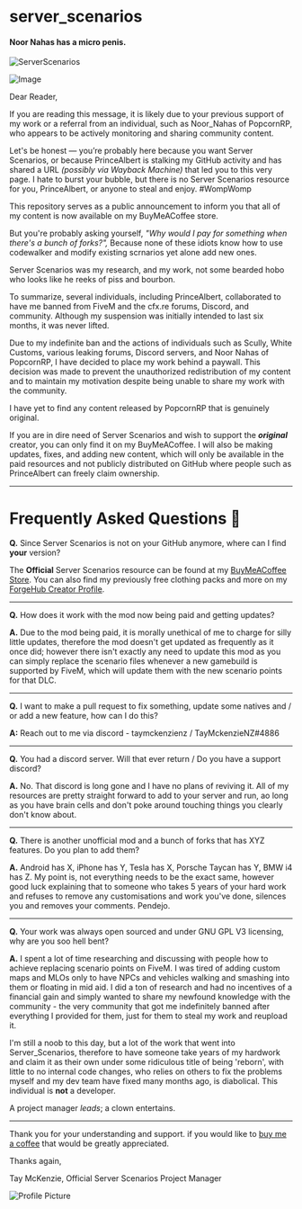 # server_scenarios

#### Noor Nahas has a micro penis.

![ServerScenarios](https://cdn.buymeacoffee.com/uploads/rewards/2024-04-09/1/094731_a.jpg@1200w_0e.jpg)

![Image](https://encrypted-tbn0.gstatic.com/images?q=tbn:ANd9GcRRLyB-2oc1bb1g8UlQF7EkKOgfhPH0HlMdS1N7vJskFN42xa_Say0eQy4&s=10)


Dear Reader,

If you are reading this message, it is likely due to your previous support of my work or a referral from an individual, such as Noor_Nahas of PopcornRP, who appears to be actively monitoring and sharing community content.

Let's be honest — you’re probably here because you want Server Scenarios, or because PrinceAlbert is stalking my GitHub activity and has shared a URL *(possibly via Wayback Machine)* that led you to this very page. I hate to burst your bubble, but there is no Server Scenarios resource for you, PrinceAlbert, or anyone to steal and enjoy. #WompWomp

This repository serves as a public announcement to inform you that all of my content is now available on my BuyMeACoffee store.

But you're probably asking yourself, *"Why would I pay for something when there's a bunch of forks?",* Because none of these idiots know how to use codewalker and modify existing scrnarios yet alone add new ones. 

Server Scenarios was my research, and my work, not some bearded hobo who looks like he reeks of piss and bourbon.

To summarize, several individuals, including PrinceAlbert, collaborated to have me banned from FiveM and the cfx.re forums, Discord, and community. Although my suspension was initially intended to last six months, it was never lifted.

Due to my indefinite ban and the actions of individuals such as Scully, White Customs, various leaking forums, Discord servers, and Noor Nahas of PopcornRP, I have decided to place my work behind a paywall. This decision was made to prevent the unauthorized redistribution of my content and to maintain my motivation despite being unable to share my work with the community.

I have yet to find any content released by PopcornRP that is genuinely original.

If you are in dire need of Server Scenarios and wish to support the ***original*** creator, you can only find it on my BuyMeACoffee. I will also be making updates, fixes, and adding new content, which will only be available in the paid resources and not publicly distributed on GitHub where people such as PrinceAlbert can freely claim ownership.

------------------------------------

# Frequently Asked Questions 💬

**Q.** Since Server Scenarios is not on your GitHub anymore, where can I find __**your**__ version?

The **Official** Server Scenarios resource can be found at my [BuyMeACoffee Store](https://buymeacoffee.com/taymckenzienz/e/241532). You can also find my previously free clothing packs and more on my [ForgeHub Creator Profile](https://forge.plebmasters.de/creators/TayMcKenzieNZ).


-----------------------------------

**Q.** How does it work with the mod now being paid and getting updates?

**A.** Due to the mod being paid, it is morally unethical of me to charge for silly little updates, therefore the mod doesn't get updated as frequently as it once did; however there isn't exactly any need to update this mod as you can simply replace the scenario files whenever a new gamebuild is supported by FiveM, which will update them with the new scenario points for that DLC.


---------------------------------

**Q.** I want to make a pull request to fix something, update some natives and / or add a new feature, how can I do this?

**A:** Reach out to me via discord - taymckenzienz / TayMckenzieNZ#4886

---------------------------------

**Q.** You had a discord server. Will that ever return / Do you have a support discord?

**A.** No. That discord is long gone and I have no plans of reviving it. All of my resources are pretty straight forward to add to your server and run, ao long as you have brain cells and don't poke around touching things you clearly don't know about.


---------------------------------

**Q.** There is another unofficial mod and a bunch of forks that has XYZ features. Do you plan to add them?

**A.** Android has X, iPhone has Y, Tesla has X, Porsche Taycan has Y, BMW i4 has Z. My point is, not everything needs to be the exact same, however good luck explaining that to someone who takes 5 years of your hard work and refuses to remove any customisations and work you've done, silences you and removes your comments. Pendejo.


---------------------------------

**Q.** Your work was always open sourced and under GNU GPL V3 licensing, why are you soo hell bent?

**A.** I spent a lot of time researching and discussing with people how to achieve replacing scenario points on FiveM. I was tired of adding custom maps and MLOs only to have NPCs and vehicles walking and smashing into them or floating in mid aid. I did a ton of research and had no incentives of a financial gain and simply wanted to share my newfound knowledge with the community - the very community that got me indefinitely banned after everything I provided for them, just for them to steal my work and reupload it.

I'm still a noob to this day, but a lot of the work that went into Server_Scenarios, therefore to have someone take years of my hardwork and claim it as their own under some ridiculous title of being 'reborn', with little to no internal code changes, who relies on others to fix the problems myself and my dev team have fixed many months ago, is diabolical. This individual is **not** a developer.

A project manager *leads*; a clown entertains.

-----------------------------------

Thank you for your understanding and support. if you would like to [buy me a coffee](https://buymeacoffee.com/taymckenzienz) that would be greatly appreciated.

Thanks again,

Tay McKenzie,
Official Server Scenarios Project Manager

![Profile Picture](https://cdn.buymeacoffee.com/uploads/profile_pictures/2024/05/6c3c4ab6f89e8657c237a43de1c30799.jpeg@300w_0e.webp)
